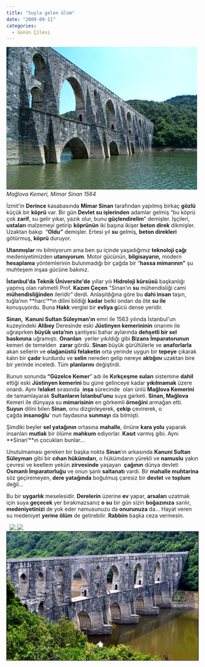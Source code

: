 ```yaml
---
title: "Suyla gelen ölüm"
date: "2009-09-11"
categories: 
  - Günün Çilesi
---
```


![](../uploads/image/_moglova_kemeri.jpg)  
_Mağlova Kemeri, Mimar Sinan 1564_

İzmit’in **Derince** kasabasında **Mimar Sinan** tarafından yapılmış birkaç **gözlü** küçük bir **köprü** var. Bir gün **Devlet su işlerinden** adamlar gelmiş “bu köprü çok **zarif**, su gelir yıkar, yazık olur, bunu **güçlendirelim**” demişler. İşçileri, **ustaları** malzemeyi getirip **köprünün** iki başına ikişer **beton direk** dikmişler. Uzaktan bakıp  “**Oldu”** demişler. Ertesi yıl **su** gelmiş, **beton direkleri** götürmuş, **köprü** duruyor.

**Utanmışlar** mı bilmiyorum ama ben şu içinde yaşadığımız **teknoloji çağı** medeniyetimizden **utanıyorum**. Motor gücünün, **bilgisayarın,** modern **hesaplama** yöntemlerinin bulunmadığı bir çağda bir “**hassa mimarının”** şu muhteşem inşaa gücüne bakınız.

**İstanbul'da Teknik Üniversite'de** yıllar yılı **Hidroloji kürsüsü** başkanlığı yapmış olan rahmetli Prof. **Kazım Çeçen** "Sinan’ın **su** mühendisliği cami **mühendisliğinden** ileridir” derdi. Anlaşıldığına göre bu **dahi insan** taşın, tuğla’nın **harc’**ın dilini bildiği **kadar** belki ondan da öte **su ile** konuşuyordu. Buna **Hakk** vergisi bir **evliya g**ücü dense yeridir.

**Sinan,  Kanuni Sultan Süleyman’ın** emri ile 1563 yılında İstanbul'un kuzeyindeki **Alibey** Deresinde eski **Jüstinyen kemerininin** onarımı ile uğraşırken **büyük usta’nın** şantiyesi bahar aylarında **dehşetli bir sel baskınına** uğramıştı. **Onarılan**  yerler yıkıldığı gibi **Bizans İmparatorunun** kemeri de temelden  **zarar** gördü. **Sinan** büyük gürültülerle ve **anaforlarla** akan sellerin ve **olağanüstü felaketin** orta yerinde uygun bir **tepeye** çıkarak kalın bir **çadır** kurdurdu ve **selin** nereden gelip nereye **aktığını** uzaktan bire bir yerinde inceledi. Tüm **planlarını** değiştirdi.

Bunun sonunda **“Güzelce Kemer**” adı ile **Kırkçeşme suları** sistemine **dahil** ettiği eski **Jüstinyen kemerini** bu güne gelinceye kadar **yıkılmamak** üzere onardı. Aynı f**elaket** sırasında  **inşa** sürecinde  olan ünlü **Mağlova Kemerini** de tamamlayarak **Sultanların İstanbul’unu** suya garketi. **Sinan, Mağlova** Kemeri ile dünyaya su **mimarisinin** en görkemli **örneğini** armağan etti. **Suyun** dilini bilen **Sinan**, onu dizginleyerek, **çekip** çevirerek, o çağda **insanoğlu**’ nun faydasına **sunmayı** da bilmişti.

Şimdiki beyler **sel yatağının** ortasına **mahalle**, önüne **kara yolu** yaparak insanları **mutlak** bir ölüme **mahkum** ediyorlar. **Kasıt** varmış gibi. Aynı **Sinan’**ın çocukları bunlar… 

Unutulmaması gereken bir başka nokta **Sinan**’ın arkasında **Kanuni Sultan Süleyman** gibi bir **cıhan hükümdarı**, o hükümdarın yürekli ve **namuslu** yakın çevresi ve keellem yekün **zirvesinde** yaşayan  **çağının** dünya devleti **Osmanlı İmparatorluğu** ve onun şanlı **saltanatı** vardı. Bir **mahalle muhtarina** söz geçiremeyen, **dere yatağında** boğulmuş çaresiz bir **devlet** ve **toplum** değil…   

Bu bir **uygarlık** meselesidir. **Derelerin** üzerine **ev** yapar, **arsaları** uzatmak için suya **geçecek** yer bırakmazsanız **o su** bir gün sizin **boğazınıza** sarılır, **medeniyetinizi** de yok eder namusunuzu da **onurunuza** da… Hayat veren su medeniyet **yerine ölüm** de getirebilir. **Rabbim** başka ceza vermesin.

  **![](../uploads/image/mercek5pl2.jpg)**.![](../uploads/image/kemer.jpg)![](../uploads/image/bent.jpg)
